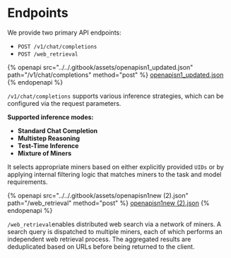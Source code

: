# Endpoints

We provide two primary API endpoints:

* `POST /v1/chat/completions`
* `POST /web_retrieval`

{% openapi src="../../.gitbook/assets/openapisn1_updated.json" path="/v1/chat/completions" method="post" %}
[openapisn1_updated.json](../../.gitbook/assets/openapisn1_updated.json)
{% endopenapi %}

`/v1/chat/completions` supports various inference strategies, which can be configured via the  request parameters.&#x20;

**Supported inference modes:**

* **Standard Chat Completion**
* **Multistep Reasoning**
* **Test-Time Inference**
* **Mixture of Miners**

It selects appropriate miners based on either explicitly provided `UIDs` or by applying internal filtering logic that matches miners to the task and model requirements.





{% openapi src="../../.gitbook/assets/openapisn1new  (2).json" path="/web_retrieval" method="post" %}
[openapisn1new  (2).json](<../../.gitbook/assets/openapisn1new  (2).json>)
{% endopenapi %}

&#x20;`/web_retrieval`enables distributed web search via a network of miners. A search query is dispatched to multiple miners, each of which performs an independent web retrieval process. The aggregated results are deduplicated based on URLs before being returned to the client.











